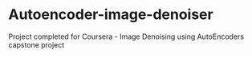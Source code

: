 # Autoencoder-image-denoiser
Project completed for Coursera - Image Denoising using AutoEncoders capstone project
